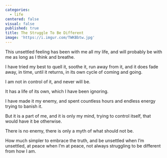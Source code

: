 ```yaml
---
categories:
  - life
centered: false
visual: false
published: true
title: The Struggle To Be Different
image: 'https://i.imgur.com/TWKBbtw.jpg'
---
```

This unsettled feeling
has been with me all my life,
and will probably be with me
as long as I think and breathe.

I have tried my best to quell it,
soothe it, run away from it,
and it does fade away, 
in time, until it returns,
in its own cycle 
of coming and going.

I am not in control of it,
and never will be.

It has a life of its own,
which I have been ignoring.

I have made it my enemy,
and spent countless hours
and endless energy
trying to banish it.

But it is a part of me,
and it is only my mind,
trying to control itself,
that would have it be otherwise.

There is no enemy,
there is only a myth 
of what should not be.

How much simpler
to embrace the truth,
and be unsettled
when I’m unsettled,
at peace when I’m at peace,
not always struggling
to be different
from how I am.

